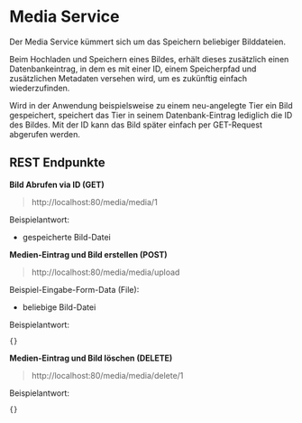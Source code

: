 # Media Service

Der Media Service kümmert sich um das Speichern beliebiger Bilddateien. 

Beim Hochladen und Speichern eines Bildes, erhält dieses zusätzlich einen Datenbankeintrag, in dem es mit einer ID, einem Speicherpfad und zusätzlichen Metadaten versehen wird, um es zukünftig einfach wiederzufinden.

Wird in der Anwendung beispielsweise zu einem neu-angelegte Tier ein Bild gespeichert, speichert das Tier in seinem Datenbank-Eintrag lediglich die ID des Bildes. Mit der ID kann das Bild später einfach per GET-Request abgerufen werden.

## REST Endpunkte

**Bild Abrufen via ID (GET)**

> http://localhost:80/media/media/1

Beispielantwort:

+ gespeicherte Bild-Datei

**Medien-Eintrag und Bild erstellen (POST)**

> http://localhost:80/media/media/upload

Beispiel-Eingabe-Form-Data (File):

+ beliebige Bild-Datei

Beispielantwort:

    {}

**Medien-Eintrag und Bild löschen (DELETE)**

> http://localhost:80/media/media/delete/1

Beispielantwort:

    {}
